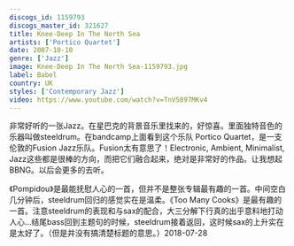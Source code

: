 ```yaml
---
discogs_id: 1159793
discogs_master_id: 321627
title: Knee-Deep In The North Sea
artists: ['Portico Quartet']
date: 2007-10-10
genre: ['Jazz']
image: Knee-Deep In The North Sea-1159793.jpg
label: Babel
country: UK
styles: ['Contemporary Jazz']
video: https://www.youtube.com/watch?v=TnV5897MKv4
---
```


非常好听的一张Jazz。在星巴克的背景音乐里找来的，好惊喜。里面独特音色的乐器叫做steeldrum。在bandcamp上面看到这个乐队 Portico Quartet，是一支伦敦的Fusion Jazz乐队。Fusion太有意思了！Electronic, Ambient, Minimalist, Jazz这些都是很棒的方向，而把它们融合起来，绝对是非常好的作品。让我想起BBNG。以后会更多的去听。

《Pompidou》是最能抚慰人心的一首，但并不是整张专辑最有趣的一首。中间空白几分钟后，steeldrum回归的感觉实在是温柔。《Too Many Cooks》是最有趣的一首。注意steeldrum的表现和与sax的配合，大三分解下行真的出乎意料地打动人心…结尾bass回到主题句的时候，steeldrum接着返回，这时候sax的上升实在是太好了。（但是并没有搞清楚标题的意思。）2018-07-28
